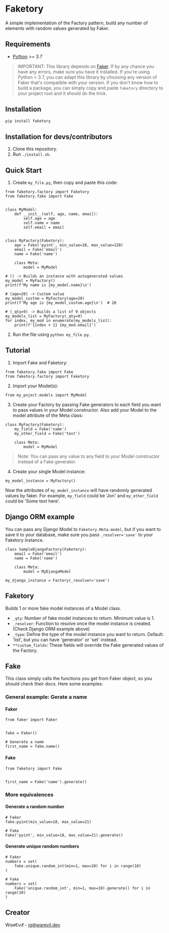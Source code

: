 # Faketory

A simple implementation of the Factory pattern, build any number of elements with random values generated by Faker.


## Requirements

- [Python] >= 3.7
> IMPORTANT: This library depends on [Faker]. If by any chance you have any errors, make sure you have it installed. If you're using Python < 3.7, you can adapt this library by choosing any version of Faker that's compatible with your version. If you don't know how to build a package, you can simply copy and paste `faketory` directory to your project root and it should do the trick.


## Installation

```sh
pip install faketory
```

## Installation for devs/contributors
1. Clone this repository.
2. Run `./install.sh`.


## Quick Start

1. Create `my_file.py`, then copy and paste this code:

```
from faketory.factory import Faketory
from faketory.fake import Fake


class MyModel:
    def __init__(self, age, name, email):
        self.age = age
        self.name = name
        self.email = email


class MyFactory(Faketory):
    age = Fake('pyint', min_value=18, max_value=120)
    email = Fake('email')
    name = Fake('name')

    class Meta:
        model = MyModel

# () -> Builds an instance with autogenerated values
my_model = MyFactory()
print(f'My name is {my_model.name}\n')

# (age=20) -> Custom value
my_model_custom = MyFactory(age=20)
print(f'My age is {my_model_custom.age}\n')  # 20

# (_qty=9) -> Builds a list of 9 objects
my_models_list = MyFactory(_qty=9)
for index, my_mod in enumerate(my_models_list):
    print(f'{index + 1} {my_mod.email}')

```

2. Run the file using `python my_file.py`.


## Tutorial

1. Import Fake and Faketory:

```
from faketory.fake import Fake
from faketory.factory import Faketory
```

2. Import your Model(s):

```
from my_poject.models import MyModel
```

3. Create your Factory by passing Fake generators to each field you want to pass values in your Model constructor. Also add your Model to the model attribute of the Meta class:

```
class MyFactory(Faketory):
    my_field = Fake('name')
    my_other_field = Fake('text')

    class Meta:
        model = MyModel
```
> Note: You can pass any value to any field to your Model constructor instead of a Fake generator.

4. Create your single Model instance:

```
my_model_instance = MyFactory()
```

Now the attributes of `my_model_instance` will have randomly generated values by faker. For example, `my_field` could be 'Jon' and `my_other_field` could be 'Some text here'.


## Django ORM example

You can pass any Django Model to `Faketory.Meta.model`, but if you want to save it to your database, make sure you pass `_resolver='save'` to your Faketory instance.

```
class SampleDjangoFactory(Faketory):
    email = Fake('email')
    name = Fake('name')

    class Meta:
        model = MyDjangoModel

my_django_instance = Factory(_resolver='save')

```


## Faketory

Builds 1 or more fake model instances of a Model class.
- `_qty`: Number of fake model instances to return. Minimum value is 1.
- `_resolver`: Function to resolve once the model instance is created. (Check Django ORM example above)
- `_type`: Define the type of the model instance you want to return. Default: 'list', but you can have 'generator' or 'set' instead.
- `**custom_fields`: These fields will override the Fake generated values of the Factory.

## Fake

This class simply calls the functions you get from Faker object, so you should check their docs. Here some examples:


### General example: Gerate a name

#### Faker

```
from faker import Faker


fake = Faker()

# Generate a name
first_name = fake.name()

```

#### Fake
```
from faketory import Fake


first_name = Fake('name').generate()

```


### More equivalences

#### Generate a random number

```
# Faker
fake.pyint(min_value=18, max_value=21)

# Fake
Fake('pyint', min_value=18, max_value=21).generate()
```

#### Generate unique random numbers

```
# Faker
numbers = set(
    fake.unique.random_int(min=1, max=10) for i in range(10)
)

# Fake
numbers = set(
    Fake('unique.random_int', min=1, max=10).generate() for i in range(10)
)
```


## Creator

Wαя€vเℓ - <jg@warevil.dev>

[Faker]: <https://pypi.org/project/Faker/>
[Python]: <https://www.python.org/downloads/>